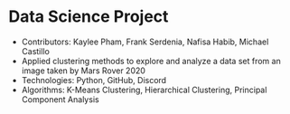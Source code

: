 # Data Science Project
- Contributors: Kaylee Pham, Frank Serdenia, Nafisa Habib, Michael Castillo
- Applied clustering methods to explore and analyze a data
set from an image taken by Mars Rover 2020
- Technologies: Python, GitHub, Discord
- Algorithms: K-Means Clustering, Hierarchical Clustering,
Principal Component Analysis

